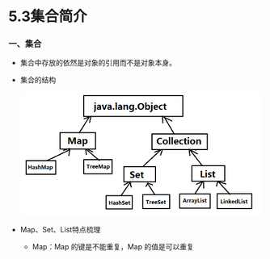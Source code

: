 # 5.3集合简介

### 一、集合

* 集合中存放的依然是对象的引用而不是对象本身。

* 集合的结构

    <div align="center"><img src="./img/集合.png"></div>

* Map、Set、List特点梳理

    * Map：Map 的键是不能重复，Map 的值是可以重复














